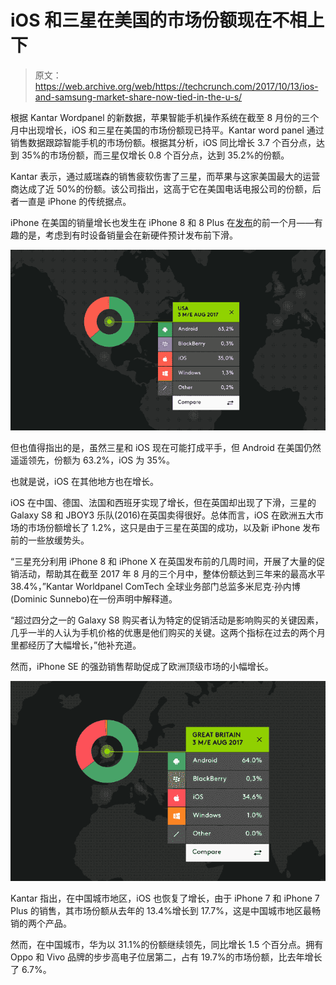 # iOS 和三星在美国的市场份额现在不相上下

> 原文：<https://web.archive.org/web/https://techcrunch.com/2017/10/13/ios-and-samsung-market-share-now-tied-in-the-u-s/>

根据 Kantar Wordpanel 的新数据，苹果智能手机操作系统在截至 8 月份的三个月中出现增长，iOS 和三星在美国的市场份额现已持平。Kantar word panel 通过销售数据跟踪智能手机的市场份额。根据其分析，iOS 同比增长 3.7 个百分点，达到 35%的市场份额，而三星仅增长 0.8 个百分点，达到 35.2%的份额。

Kantar 表示，通过威瑞森的销售疲软伤害了三星，而苹果与这家美国最大的运营商达成了近 50%的份额。该公司指出，这高于它在美国电话电报公司的份额，后者一直是 iPhone 的传统据点。

iPhone 在美国的销量增长也发生在 iPhone 8 和 8 Plus 在[发布](https://web.archive.org/web/20230301170442/https://techcrunch.com/2017/09/22/iphone-8-and-apple-watch-series-3-hit-stores-today/)的前一个月——有趣的是，考虑到有时设备销量会在新硬件预计发布前下滑。

![](img/75a9e18a273dffdd619347e679d9f00c.png)

但也值得指出的是，虽然三星和 iOS 现在可能打成平手，但 Android 在美国仍然遥遥领先，份额为 63.2%，iOS 为 35%。

也就是说，iOS 在其他地方也在增长。

iOS 在中国、德国、法国和西班牙实现了增长，但在英国却出现了下滑，三星的 Galaxy S8 和 JBOY3 乐队(2016)在英国卖得很好。总体而言，iOS 在欧洲五大市场的市场份额增长了 1.2%，这只是由于三星在英国的成功，以及新 iPhone 发布前的一些放缓势头。

“三星充分利用 iPhone 8 和 iPhone X 在英国发布前的几周时间，开展了大量的促销活动，帮助其在截至 2017 年 8 月的三个月中，整体份额达到三年来的最高水平 38.4%，”Kantar Worldpanel ComTech 全球业务部门总监多米尼克·孙内博(Dominic Sunnebo)在一份声明中解释道。

“超过四分之一的 Galaxy S8 购买者认为特定的促销活动是影响购买的关键因素，几乎一半的人认为手机价格的优惠是他们购买的关键。这两个指标在过去的两个月里都经历了大幅增长，”他补充道。

然而，iPhone SE 的强劲销售帮助促成了欧洲顶级市场的小幅增长。

![](img/a4e9bec05a7226b03de192b410278324.png)

Kantar 指出，在中国城市地区，iOS 也恢复了增长，由于 iPhone 7 和 iPhone 7 Plus 的销售，其市场份额从去年的 13.4%增长到 17.7%，这是中国城市地区最畅销的两个产品。

然而，在中国城市，华为以 31.1%的份额继续领先，同比增长 1.5 个百分点。拥有 Oppo 和 Vivo 品牌的步步高电子位居第二，占有 19.7%的市场份额，比去年增长了 6.7%。